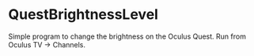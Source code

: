 # QuestBrightnessLevel
Simple program to change the brightness on the Oculus Quest.
Run from Oculus TV -> Channels.
